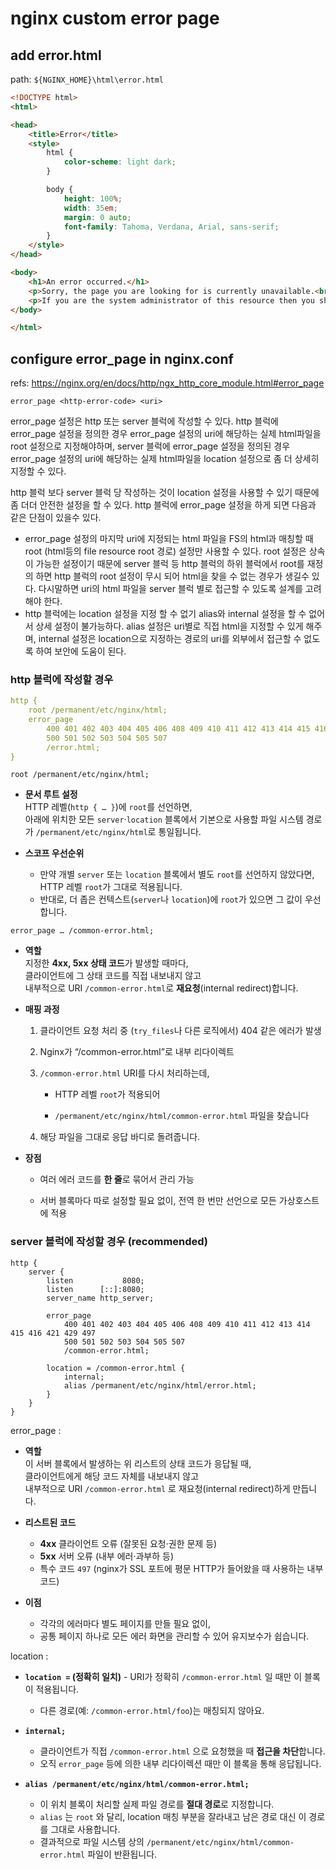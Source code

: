 
# nginx custom error page


## add error.html
path: `${NGINX_HOME}\html\error.html`

```html
<!DOCTYPE html>
<html>

<head>
    <title>Error</title>
    <style>
        html {
            color-scheme: light dark;
        }

        body {
            height: 100%;
            width: 35em;
            margin: 0 auto;
            font-family: Tahoma, Verdana, Arial, sans-serif;
        }
    </style>
</head>

<body>
    <h1>An error occurred.</h1>
    <p>Sorry, the page you are looking for is currently unavailable.<br /> Please try again later.</p>
    <p>If you are the system administrator of this resource then you should check the error log for details.</p>
</body>

</html>
```

## configure error_page in nginx.conf

refs:
https://nginx.org/en/docs/http/ngx_http_core_module.html#error_page

```
error_page <http-error-code> <uri>
```
error_page 설정은 http 또는 server 블럭에 작성할 수 있다.
http 블럭에 error_page 설정을 정의한 경우 error_page 설정의 uri에 해당하는 실제 html파일을 root 설정으로 지정해야하며, server 블럭에 error_page 설정을 정의된 경우 error_page 설정의 uri에 해당하는 실제 html파일을 location 설정으로 좀 더 상세히 지정할 수 있다.

http 블럭 보다 server 블럭 당 작성하는 것이 location 설정을 사용할 수 있기 때문에 좀 더더 안전한 설정을 할 수 있다.
http 블럭에 error_page 설정을 하게 되면 다음과 같은 단점이 있을수 있다.
-  error_page 설정의 마지막 uri에 지정되는 html 파일을 FS의 html과 매칭할 때 root (html등의 file resource root 경로) 설정만 사용할 수 있다. root 설정은 상속이 가능한 설정이기 때문에 server 블럭 등 http 블럭의 하위 블럭에서 root를 재정의 하면 http 블럭의 root 설정이 무시 되어 html을 찾을 수 없는 경우가 생길수 있다. 다시말하면 uri의 html 파일을 server 블럭 별로 접근할 수 있도록 설계를 고려해야 한다.
- http 블럭에는 location 설정을 지정 할 수 없기 alias와 internal 설정을 할 수 없어서 상세 설정이 불가능하다. alias 설정은 uri별로 직접 html을 지정할 수 있게 해주며, internal 설정은 location으로 지정하는 경로의 uri를 외부에서 접근할 수 없도록 하여 보안에 도움이 된다. 
 

### http 블럭에 작성할 경우 
```yml
http {
	root /permanent/etc/nginx/html;
	error_page
		400 401 402 403 404 405 406 408 409 410 411 412 413 414 415 416 421 429 497
		500 501 502 503 504 505 507
		/error.html;
}
```
`root /permanent/etc/nginx/html;`
- **문서 루트 설정**  
    HTTP 레벨(`http { … }`)에 `root`를 선언하면,  
    아래에 위치한 모든 `server`·`location` 블록에서 기본으로 사용할 파일 시스템 경로가 `/permanent/etc/nginx/html`로 통일됩니다.
    
- **스코프 우선순위**
    - 만약 개별 `server` 또는 `location` 블록에서 별도 `root`를 선언하지 않았다면,  
        HTTP 레벨 `root`가 그대로 적용됩니다.
    - 반대로, 더 좁은 컨텍스트(`server`나 `location`)에 `root`가 있으면 그 값이 우선합니다.


`error_page … /common-error.html;`
- **역할**  
    지정한 **4xx, 5xx 상태 코드**가 발생할 때마다,  
    클라이언트에 그 상태 코드를 직접 내보내지 않고  
    내부적으로 URI `/common-error.html`로 **재요청**(internal redirect)합니다.
    
- **매핑 과정**
    
    1. 클라이언트 요청 처리 중 (`try_files`나 다른 로직에서) 404 같은 에러가 발생
        
    2. Nginx가 “/common-error.html”로 내부 리다이렉트
        
    3. `/common-error.html` URI를 다시 처리하는데,
        
        - HTTP 레벨 `root`가 적용되어
            
        - `/permanent/etc/nginx/html/common-error.html` 파일을 찾습니다
            
    4. 해당 파일을 그대로 응답 바디로 돌려줍니다.
        
- **장점**
    
    - 여러 에러 코드를 **한 줄**로 묶어서 관리 가능
        
    - 서버 블록마다 따로 설정할 필요 없이, 전역 한 번만 선언으로 모든 가상호스트에 적용


### server 블럭에 작성할 경우 (recommended)
```
http {
    server {
        listen           8080;
        listen      [::]:8080;
        server_name http_server;

        error_page
            400 401 402 403 404 405 406 408 409 410 411 412 413 414 415 416 421 429 497
            500 501 502 503 504 505 507
            /common-error.html;
			
		location = /common-error.html {
			internal;
			alias /permanent/etc/nginx/html/error.html;
		}
    }
}
```

error_page :
- **역할**  
    이 서버 블록에서 발생하는 위 리스트의 상태 코드가 응답될 때,  
    클라이언트에게 해당 코드 자체를 내보내지 않고  
    내부적으로 URI `/common-error.html` 로 재요청(internal redirect)하게 만듭니다.
    
- **리스트된 코드**
    - **4xx** 클라이언트 오류 (잘못된 요청·권한 문제 등)
    - **5xx** 서버 오류 (내부 에러·과부하 등)
    - 특수 코드 `497` (nginx가 SSL 포트에 평문 HTTP가 들어왔을 때 사용하는 내부 코드)
        
- **이점**
    - 각각의 에러마다 별도 페이지를 만들 필요 없이,
    - 공통 페이지 하나로 모든 에러 화면을 관리할 수 있어 유지보수가 쉽습니다.

location :
- **`location =` (정확히 일치)**
       - URI가 정확히 `/common-error.html` 일 때만 이 블록이 적용됩니다.
    - 다른 경로(예: `/common-error.html/foo`)는 매칭되지 않아요.
        
- **`internal;`**
    - 클라이언트가 직접 `/common-error.html` 으로 요청했을 때 **접근을 차단**합니다.
    - 오직 `error_page` 등에 의한 내부 리다이렉션 때만 이 블록을 통해 응답됩니다.
        
- **`alias /permanent/etc/nginx/html/common-error.html;`**
    - 이 위치 블록이 처리할 실제 파일 경로를 **절대 경로**로 지정합니다.
    - `alias` 는 `root` 와 달리, location 매칭 부분을 잘라내고 남은 경로 대신 이 경로를 그대로 사용합니다.
    - 결과적으로 파일 시스템 상의 `/permanent/etc/nginx/html/common-error.html` 파일이 반환됩니다.